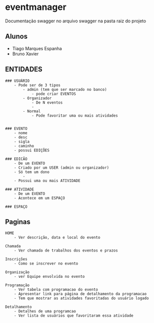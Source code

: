 # eventmanager

Documentação swagger no arquivo swagger na pasta raiz do projeto
## Alunos
- Tiago Marques Espanha
- Bruno Xavier



## ENTIDADES

    ### USUÁRIO 
        - Pode ser de 3 tipos
            - admin (tem que ser marcado no banco)
                - pode criar EVENTOS
            - Organizador
                - De N eventos
                - 
            - Normal 
                - Pode favoritar uma ou mais atividades


    ### EVENTO
        - nome 
        - desc 
        - sigla
        - caminho
        - possui EDIÇÕES 

    ### EDICÃO
        - De um EVENTO
        - Criado por um USER (admin ou organizador)
        - Só tem um dono
            -
        - Possui uma ou mais ATIVIDADE

    ### ATIVIDADE
        - De um EVENTO
        - Acontece em um ESPAÇO

    ### ESPAÇO

## Paginas

    HOME
        - Ver descrição, data e local do evento
    
    Chamada 
        - Ver chamada de trabalhos dos eventos e prazos 
    
    Inscrições
        - Como se inscrever no evento
    
    Organização 
        - ver Equipe envolvida no evento

    Programação
        - Ver tabela com programacao do evento
        - Apresentar link para página de detalhamento da programacao 
        - Tem que mostrar as atividades favoritadas do usuário logado 

    Detalhamento 
        - Detalhes de uma programcao 
        - Ver lista de usuários que favoritaram essa atividade